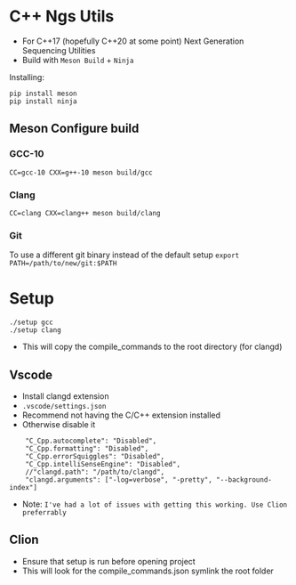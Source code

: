 # C++ Ngs Utils
- For C++17 (hopefully C++20 at some point) Next Generation Sequencing Utilities
- Build with `Meson Build` + `Ninja`

Installing:

```
pip install meson
pip install ninja
```

## Meson Configure build

### GCC-10

```
CC=gcc-10 CXX=g++-10 meson build/gcc 
```

### Clang

```
CC=clang CXX=clang++ meson build/clang
```

### Git 

To use a different git binary instead of the default setup `export PATH=/path/to/new/git:$PATH`

# Setup

```
./setup gcc 
./setup clang
```

- This will copy the compile_commands to the root directory (for clangd) 



## Vscode
- Install clangd extension
- `.vscode/settings.json`
- Recommend not having the C/C++ extension installed
- Otherwise disable it

```
    "C_Cpp.autocomplete": "Disabled",
    "C_Cpp.formatting": "Disabled",
    "C_Cpp.errorSquiggles": "Disabled",
    "C_Cpp.intelliSenseEngine": "Disabled",
    //"clangd.path": "/path/to/clangd",
    "clangd.arguments": ["-log=verbose", "-pretty", "--background-index"]
```

- Note: `I've had a lot of issues with getting this working. Use Clion preferrably`

## Clion

- Ensure that setup is run before opening project 
- This will look for the compile_commands.json symlink the root folder 